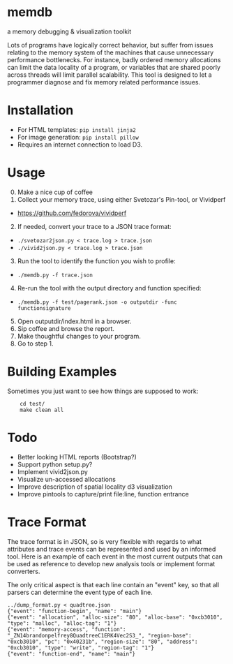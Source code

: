 memdb
=====

a memory debugging &amp; visualization toolkit

Lots of programs have logically correct behavior, but suffer from issues relating to the memory system of the machines that cause unnecessary performance bottlenecks. For instance, badly ordered memory allocations can limit the data locality of a program, or variables that are shared poorly across threads will limit parallel scalability. This tool is designed to let a programmer diagnose and fix memory related performance issues.

Installation
=====
 * For HTML templates: `pip install jinja2`
 * For image generation: `pip install pillow`
 * Requires an internet connection to load D3.

Usage
=====
0. Make a nice cup of coffee
1. Collect your memory trace, using either Svetozar's Pin-tool, or Vividperf
 * https://github.com/fedorova/vividperf
2. If needed, convert your trace to a JSON trace format:
 * `./svetozar2json.py < trace.log > trace.json`
 * `./vivid2json.py < trace.log > trace.json`
3. Run the tool to identify the function you wish to profile: 
 * `./memdb.py -f trace.json`
4. Re-run the tool with the output directory and function specified: 
 * `./memdb.py -f test/pagerank.json -o outputdir -func functionsignature`
5. Open outputdir/index.html in a browser.
6. Sip coffee and browse the report.
7. Make thoughtful changes to your program.
8. Go to step 1.

Building Examples
====
Sometimes you just want to see how things are supposed to work:

```
	cd test/
	make clean all
```

Todo
====
 * Better looking HTML reports (Bootstrap?)
 * Support python setup.py?
 * Implement vivid2json.py
 * Visualize un-accessed allocations
 * Improve description of spatial locality d3 visualization
 * Improve pintools to capture/print file:line, function entrance


Trace Format
====
The trace format is in JSON, so is very flexible with regards to what attributes and trace events can be represented and used by an informed tool. Here is an example of each event in the most current outputs that can be used as reference to develop new analysis tools or implement format converters.

The only critical aspect is that each line contain an "event" key, so that all parsers can determine the event type of each line.
```
../dump_format.py < quadtree.json 
{"event": "function-begin", "name": "main"}
{"event": "allocation", "alloc-size": "80", "alloc-base": "0xcb3010", "type": "malloc", "alloc-tag": "1"}
{"event": "memory-access", "function": "_ZN14brandonpelfrey8QuadtreeC1ERK4Vec2S3_", "region-base": "0xcb3010", "pc": "0x40231b", "region-size": "80", "address": "0xcb3010", "type": "write", "region-tag": "1"}
{"event": "function-end", "name": "main"}

```